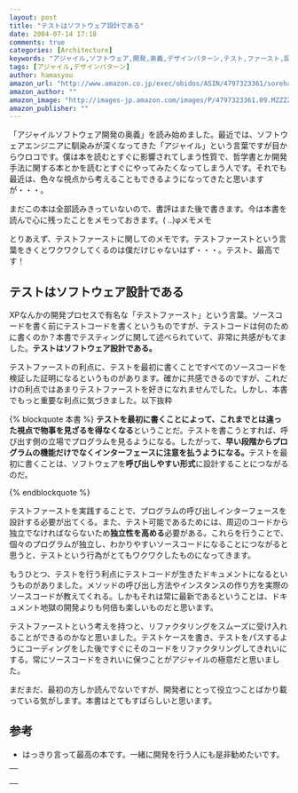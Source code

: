 ```yaml
---
layout: post
title: "テストはソフトウェア設計である"
date: 2004-07-14 17:18
comments: true
categories: [Architecture]
keywords: "アジャイル,ソフトウェア,開発,奥義,デザインパターン,テスト,ファースト,設計"
tags: [アジャイル,デザインパターン]
author: hamasyou
amazon_url: "http://www.amazon.co.jp/exec/obidos/ASIN/4797323361/sorehabooks-22"
amazon_author: ""
amazon_image: "http://images-jp.amazon.com/images/P/4797323361.09.MZZZZZZZ.jpg"
amazon_publisher: ""
---
```


<p>
<a href="http://www.amazon.co.jp/exec/obidos/ASIN/4797323361/sorehabooks-22" rel="external nofollow"></a>
</p>

「アジャイルソフトウェア開発の奥義」を読み始めました。最近では、ソフトウェアエンジニアに馴染みが深くなってきた「アジャイル」という言葉ですが目からウロコです。僕は本を読むとすぐに影響されてしまう性質で、哲学書とか開発手法に関する本とかを読むとすぐにやってみたくなってしまう人です。それでも最近は、色々な視点から考えることもできるようになってきたと思いますが・・・。

まだこの本は全部読みきっていないので、書評はまた後で書きます。今は本書を読んで心に残ったことをメモっておきます。( ..)φメモメモ

とりあえず、テストファーストに関してのメモです。テストファーストという言葉をきくとワクワクしてくるのは僕だけじゃないはず・・・。テスト、最高です！


<!-- more -->

<h2>テストはソフトウェア設計である</h2>

XPなんかの開発プロセスで有名な「テストファースト」という言葉。ソースコードを書く前にテストコードを書くというものですが、テストコードは何のために書くのか？本書でテスティングに関して述べられていて、非常に共感がもてました。<strong>テストはソフトウェア設計である。</strong>

テストファーストの利点に、テストを最初に書くことですべてのソースコードを検証した証明になるというものがあります。確かに共感できるのですが、これだけの利点ではあまりテストファーストを好きになれませんでした。しかし、本書でもっと重要な利点に気づきました。以下抜粋

{% blockquote 本書 %}
<b>テストを最初に書くことによって、これまでとは違った視点で物事を見ざるを得なくなる</b>ということだ。テストを書こうとすれば、呼び出す側の立場でプログラムを見るようになる。したがって、<b>早い段階からプログラムの機能だけでなくインターフェースに注意を払うようになる。</b>テストを最初に書くことは、ソフトウェアを<b>呼び出しやすい形式</b>に設計することにつながるのだ。


{% endblockquote %}

テストファーストを実践することで、プログラムの呼び出しインターフェースを設計する必要が出てくる。また、テスト可能であるためには、周辺のコードから独立でなければならないため<b>独立性を高める</b>必要がある。これらを行うことで、個々のプログラムが独立し、わかりやすいソースコードになることにつながると思うと、テストという行為がとてもワクワクしたものになってきます。

もうひとつ、テストを行う利点にテストコードが生きたドキュメントになるというものがありました。メソッドの呼び出し方法やインスタンスの作り方を実際のソースコードが教えてくれる。しかもそれは常に最新であるということは、ドキュメント地獄の開発よりも何倍も楽しいものだと思います。

テストファーストという考えを持つと、リファクタリングをスムーズに受け入れることができるのかなと思いました。テストケースを書き、テストをパスするようにコーディングをした後ですぐにそのコードをリファクタリングしてきれいにする。常にソースコードをきれいに保つことがアジャイルの極意だと思いました。

まだまだ、最初の方しか読んでないですが、開発者にとって役立つことばかり載っている気がします。本書はとてもすばらしいと思います。

<h2>参考</h2>

+ はっきり言って最高の本です。一緒に開発を行う人にも是非勧めたいです。
<div class="rakuten"><table border="0" cellpadding="5" width="400"><tr><td valign="top"><a href="http://www.amazon.co.jp/exec/obidos/ASIN/4797323361/sorehabooks-22/" rel="external nofollow"></a><br /></td></tr></table>
</div>




